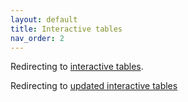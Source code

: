 ```yaml
---
layout: default
title: Interactive tables
nav_order: 2
---
```


Redirecting to [interactive tables](interactive.html).  

Redirecting to [updated interactive tables](interactive2023.html)